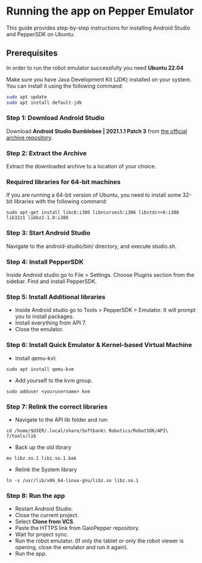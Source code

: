# Running the app on Pepper Emulator

This guide provides step-by-step instructions for installing Android Studio and PepperSDK on Ubuntu.

## Prerequisites

In order to run the robot emulator successfully you need **Ubuntu 22.04**

Make sure you have Java Development Kit (JDK) installed on your system. You can install it using the following command:

```bash
sudo apt update
sudo apt install default-jdk
```

### Step 1: Download Android Studio
Download **Android Studio Bumblebee | 2021.1.1 Patch 3** from [the official archive repository](https://developer.android.com/studio/archive?authuser=1).

### Step 2: Extract the Archive
Extract the downloaded archive to a location of your choice. 

### Required libraries for 64-bit machines 
If you are running a 64-bit version of Ubuntu, you need to install some 32-bit libraries with the following command:

```
sudo apt-get install libc6:i386 libncurses5:i386 libstdc++6:i386 lib32z1 libbz2-1.0:i386
```

### Step 3: Start Android Studio
Navigate to the android-studio/bin/ directory, and execute studio.sh.

### Step 4: Install PepperSDK
Inside Android studio go to File > Settings. 
Choose Plugins section from the sidebar.
Find and install PepperSDK.

### Step 5: Install Additional libraries
- Inside Android studio go to Tools > PepperSDK > Emulator. It will prompt you to install packages. 
- Install everything from API 7.
- Close the emulator.

### Step 6: Install Quick Emulator & Kernel-based Virtual Machine
- Install qemu-kvl:

```
sudo apt install qemu-kvm
```

- Add yourself to the kvm group.

```
sudo adduser <yourusername> kvm
```

### Step 7: Relink the correct libraries

- Navigate to the API lib folder and run:

```
cd /home/$USER/.local/share/Softbank\ Robotics/RobotSDK/API\ 7/tools/lib
```

- Back up the old library

```
mv libz.so.1 libz.so.1.bak
```

- Relink the System library 

```
ln -s /usr/lib/x86_64-linux-gnu/libz.so libz.so.1
```

### Step 8: Run the app
- Restart Android Studio.
- Close the current project.
- Select **Clone from VCS**.
- Paste the HTTPS link from GaioPepper repository.
- Wait for project sync.
- Run the robot emulator. (If only the tablet or only the robot viewer is opening, close the emulator and run it again).
- Run the app.
